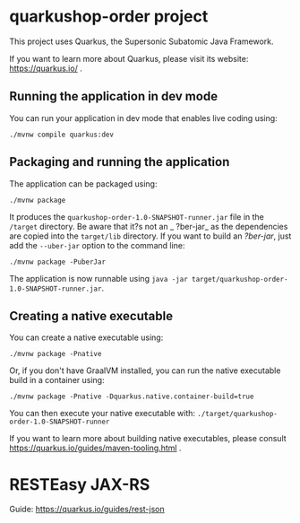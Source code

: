 # quarkushop-order project

This project uses Quarkus, the Supersonic Subatomic Java Framework.

If you want to learn more about Quarkus, please visit its website: https://quarkus.io/ .

## Running the application in dev mode

You can run your application in dev mode that enables live coding using:

```shell script
./mvnw compile quarkus:dev
```

## Packaging and running the application

The application can be packaged using:

```shell script
./mvnw package
```

It produces the `quarkushop-order-1.0-SNAPSHOT-runner.jar` file in the `/target` directory. Be aware that it?s not an _
?ber-jar_ as the dependencies are copied into the `target/lib` directory. If you want to build an _?ber-jar_, just add
the `--uber-jar` option to the command line:

```shell script
./mvnw package -PuberJar
```

The application is now runnable using `java -jar target/quarkushop-order-1.0-SNAPSHOT-runner.jar`.

## Creating a native executable

You can create a native executable using:

```shell script
./mvnw package -Pnative
```

Or, if you don't have GraalVM installed, you can run the native executable build in a container using:

```shell script
./mvnw package -Pnative -Dquarkus.native.container-build=true
```

You can then execute your native executable with: `./target/quarkushop-order-1.0-SNAPSHOT-runner`

If you want to learn more about building native executables, please consult https://quarkus.io/guides/maven-tooling.html
.

# RESTEasy JAX-RS

Guide: https://quarkus.io/guides/rest-json


